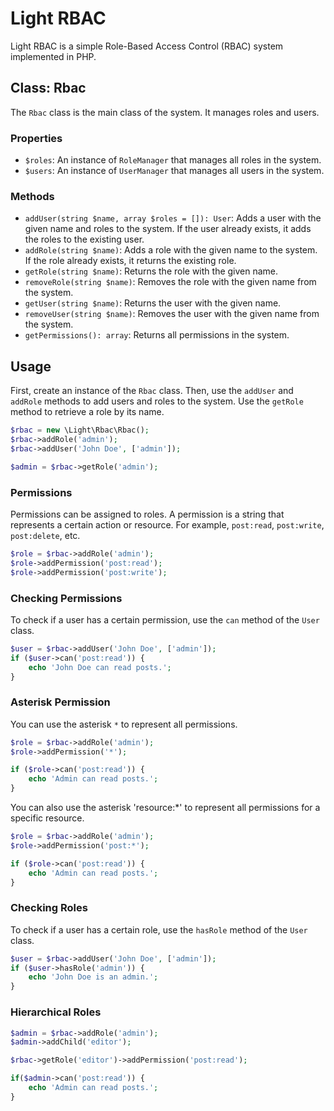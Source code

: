 # Light RBAC

Light RBAC is a simple Role-Based Access Control (RBAC) system implemented in PHP.

## Class: Rbac

The `Rbac` class is the main class of the system. It manages roles and users.

### Properties

- `$roles`: An instance of `RoleManager` that manages all roles in the system.
- `$users`: An instance of `UserManager` that manages all users in the system.

### Methods

- `addUser(string $name, array $roles = []): User`: Adds a user with the given name and roles to the system. If the user already exists, it adds the roles to the existing user.
- `addRole(string $name)`: Adds a role with the given name to the system. If the role already exists, it returns the existing role.
- `getRole(string $name)`: Returns the role with the given name.
- `removeRole(string $name)`: Removes the role with the given name from the system.
- `getUser(string $name)`: Returns the user with the given name. 
- `removeUser(string $name)`: Removes the user with the given name from the system.
- `getPermissions(): array`: Returns all permissions in the system.


## Usage

First, create an instance of the `Rbac` class. Then, use the `addUser` and `addRole` methods to add users and roles to the system. Use the `getRole` method to retrieve a role by its name.

```php
$rbac = new \Light\Rbac\Rbac();
$rbac->addRole('admin');
$rbac->addUser('John Doe', ['admin']);

$admin = $rbac->getRole('admin');
```


### Permissions

Permissions can be assigned to roles. A permission is a string that represents a certain action or resource. For example, `post:read`, `post:write`, `post:delete`, etc.

```php
$role = $rbac->addRole('admin');
$role->addPermission('post:read');
$role->addPermission('post:write');
```

### Checking Permissions

To check if a user has a certain permission, use the `can` method of the `User` class.

```php
$user = $rbac->addUser('John Doe', ['admin']);
if ($user->can('post:read')) {
    echo 'John Doe can read posts.';
}
```

### Asterisk Permission

You can use the asterisk `*` to represent all permissions.

```php
$role = $rbac->addRole('admin');
$role->addPermission('*');

if ($role->can('post:read')) {
    echo 'Admin can read posts.';
}
```

You can also use the asterisk 'resource:*' to represent all permissions for a specific resource.

```php
$role = $rbac->addRole('admin');
$role->addPermission('post:*');

if ($role->can('post:read')) {
    echo 'Admin can read posts.';
}
```


### Checking Roles

To check if a user has a certain role, use the `hasRole` method of the `User` class.

```php
$user = $rbac->addUser('John Doe', ['admin']);
if ($user->hasRole('admin')) {
    echo 'John Doe is an admin.';
}
```

### Hierarchical Roles

```php
$admin = $rbac->addRole('admin');
$admin->addChild('editor');

$rbac->getRole('editor')->addPermission('post:read');

if($admin->can('post:read')) {
    echo 'Admin can read posts.';
}


```

